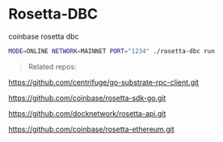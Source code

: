 # Rosetta-DBC

coinbase rosetta dbc

```sh
MODE=ONLINE NETWORK=MAINNET PORT="1234" ./rosetta-dbc run
```

> Related repos:

https://github.com/centrifuge/go-substrate-rpc-client.git

https://github.com/coinbase/rosetta-sdk-go.git

https://github.com/docknetwork/rosetta-api.git

https://github.com/coinbase/rosetta-ethereum.git
